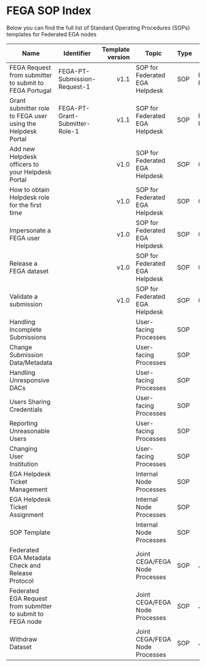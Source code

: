 # FEGA SOP Index
Below you can find the full list of Standard Operating Procedures (SOPs) templates for Federated EGA nodes

| Name                                                        | Identifier                     | Template version | Topic                          | Type | GDI Node | Instance version | Nº steps | Last modified |
| ----------------------------------------------------------- | ------------------------------ | ---------------: | ------------------------------ | ---- | -------- | ---------------: | -------: | ------------- |
| FEGA Request from submitter to submit to FEGA Portugal      | FEGA-PT-Submission-Request-1   |             v1.1 | SOP for Federated EGA Helpdesk | SOP  | FEGA-PT  |             v1.1 |      TBD | —             |
| Grant submitter role to FEGA user using the Helpdesk Portal | FEGA-PT-Grant-Submitter-Role-1 |             v1.1 | SOP for Federated EGA Helpdesk | SOP  | FEGA-PT  |                  |      TBD | —             |
| Add new Helpdesk officers to your Helpdesk Portal           |                                |             v1.0 | SOP for Federated EGA Helpdesk | SOP  | CEGA     |                  |      TBD | —             |
| How to obtain Helpdesk role for the first time              |                                |             v1.0 | SOP for Federated EGA Helpdesk | SOP  | CEGA     |                  |      TBD | —             |
| Impersonate a FEGA user                                     |                                |             v1.0 | SOP for Federated EGA Helpdesk | SOP  | CEGA     |                  |      TBD | —             |
| Release a FEGA dataset                                      |                                |             v1.0 | SOP for Federated EGA Helpdesk | SOP  | CEGA     |                  |      TBD | —             |
| Validate a submission                                       |                                |             v1.0 | SOP for Federated EGA Helpdesk | SOP  | CEGA     |                  |      TBD | —             |
| Handling Incomplete Submissions                             |                                |                  | User-facing Processes          | SOP  |          |                  |      TBD | —             |
| Change Submission Data/Metadata                             |                                |                  | User-facing Processes          | SOP  |          |                  |      TBD | —             |
| Handling Unresponsive DACs                                  |                                |                  | User-facing Processes          | SOP  |          |                  |      TBD | —             |
| Users Sharing Credentials                                   |                                |                  | User-facing Processes          | SOP  |          |                  |      TBD | —             |
| Reporting Unreasonable Users                                |                                |                  | User-facing Processes          | SOP  |          |                  |      TBD | —             |
| Changing User Institution                                   |                                |                  | User-facing Processes          | SOP  |          |                  |      TBD | —             |
| EGA Helpdesk Ticket Management                              |                                |                  | Internal Node Processes        | SOP  |          |                  |      TBD | —             |
| EGA Helpdesk Ticket Assignment                              |                                |                  | Internal Node Processes        | SOP  |          |                  |      TBD | —             |
| SOP Template                                                |                                |                  | Internal Node Processes        | SOP  |          |                  |      TBD | —             |
| Federated EGA Metadata Check and Release Protocol           |                                |                  | Joint CEGA/FEGA Node Processes | SOP  | Joint    |                  |      TBD | —             |
| Federated EGA Request from submitter to submit to FEGA node |                                |                  | Joint CEGA/FEGA Node Processes | SOP  | Joint    |                  |      TBD | —             |
| Withdraw Dataset                                            |                                |                  | Joint CEGA/FEGA Node Processes | SOP  | Joint    |                  |      TBD | —             |

